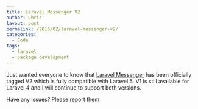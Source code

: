 ```yaml
---
title: Laravel Messenger V2
author: Chris
layout: post
permalink: /2015/02/laravel-messenger-v2/
categories:
  - Code
tags:
  - laravel
  - package development
---
```

Just wanted everyone to know that [Laravel Messenger](https://github.com/cmgmyr/laravel-messenger) has been officially tagged V2 which is fully compatible with Laravel 5. <!--more--> V1 is still available for Laravel 4 and I will continue to support both versions.

Have any issues? Please [report them](https://github.com/cmgmyr/laravel-messenger/issues)